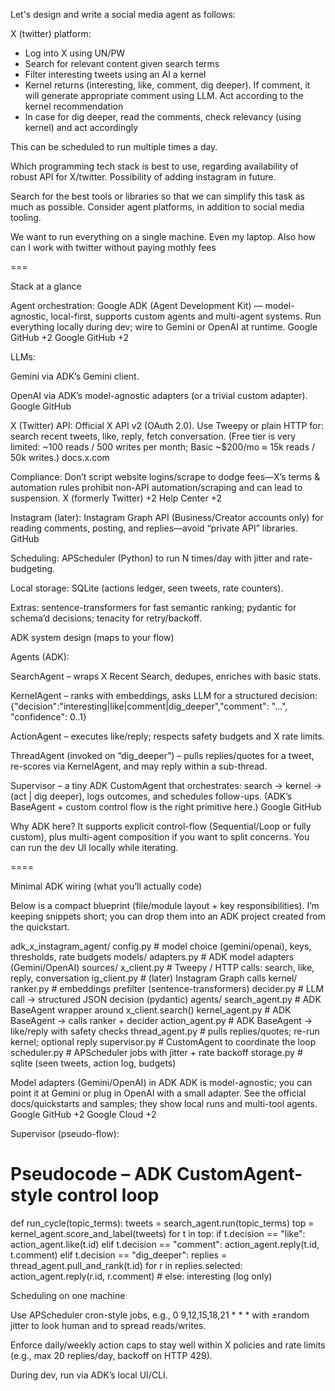 Let's design and write a social media agent as follows:

X (twitter) platform:
- Log into X using UN/PW
- Search for relevant content given search terms
- Filter interesting tweets using an AI a kernel
- Kernel returns (interesting, like, comment, dig deeper). If comment, it will generate appropriate comment using LLM. Act according to the kernel recommendation
- In case for dig deeper, read the comments, check relevancy (using kernel) and act accordingly

This can be scheduled to run multiple times a day.

Which programming tech stack is best to use, regarding availability of robust API for X/twitter. Possibility of adding instagram in future.

Search for the best tools or libraries so that we can simplify this task as much as possible. Consider agent platforms, in addition to social media tooling.

We want to run everything on a single machine. Even my laptop. Also how can I work with twitter without paying mothly fees


===

Stack at a glance

Agent orchestration: Google ADK (Agent Development Kit) — model-agnostic, local-first, supports custom agents and multi-agent systems. Run everything locally during dev; wire to Gemini or OpenAI at runtime. 
Google GitHub
+2
Google GitHub
+2

LLMs:

Gemini via ADK’s Gemini client.

OpenAI via ADK’s model-agnostic adapters (or a trivial custom adapter). 
Google GitHub

X (Twitter) API: Official X API v2 (OAuth 2.0). Use Tweepy or plain HTTP for: search recent tweets, like, reply, fetch conversation. (Free tier is very limited: ~100 reads / 500 writes per month; Basic ~$200/mo ≈ 15k reads / 50k writes.) 
docs.x.com

Compliance: Don’t script website logins/scrape to dodge fees—X’s terms & automation rules prohibit non-API automation/scraping and can lead to suspension. 
X (formerly Twitter)
+2
Help Center
+2

Instagram (later): Instagram Graph API (Business/Creator accounts only) for reading comments, posting, and replies—avoid “private API” libraries. 
GitHub

Scheduling: APScheduler (Python) to run N times/day with jitter and rate-budgeting.

Local storage: SQLite (actions ledger, seen tweets, rate counters).

Extras: sentence-transformers for fast semantic ranking; pydantic for schema’d decisions; tenacity for retry/backoff.

ADK system design (maps to your flow)

Agents (ADK):

SearchAgent – wraps X Recent Search, dedupes, enriches with basic stats.

KernelAgent – ranks with embeddings, asks LLM for a structured decision:
{"decision":"interesting|like|comment|dig_deeper","comment": "...", "confidence": 0..1}

ActionAgent – executes like/reply; respects safety budgets and X rate limits.

ThreadAgent (invoked on “dig_deeper”) – pulls replies/quotes for a tweet, re-scores via KernelAgent, and may reply within a sub-thread.

Supervisor – a tiny ADK CustomAgent that orchestrates: search → kernel → (act | dig deeper), logs outcomes, and schedules follow-ups. (ADK’s BaseAgent + custom control flow is the right primitive here.) 
Google GitHub

Why ADK here? It supports explicit control-flow (Sequential/Loop or fully custom), plus multi-agent composition if you want to split concerns. You can run the dev UI locally while iterating. 


====

Minimal ADK wiring (what you’ll actually code)

Below is a compact blueprint (file/module layout + key responsibilities). I’m keeping snippets short; you can drop them into an ADK project created from the quickstart.

adk_x_instagram_agent/
  config.py               # model choice (gemini/openai), keys, thresholds, rate budgets
  models/
    adapters.py           # ADK model adapters (Gemini/OpenAI)
  sources/
    x_client.py           # Tweepy / HTTP calls: search, like, reply, conversation
    ig_client.py          # (later) Instagram Graph calls
  kernel/
    ranker.py             # embeddings prefilter (sentence-transformers)
    decider.py            # LLM call → structured JSON decision (pydantic)
  agents/
    search_agent.py       # ADK BaseAgent wrapper around x_client.search()
    kernel_agent.py       # ADK BaseAgent → calls ranker + decider
    action_agent.py       # ADK BaseAgent → like/reply with safety checks
    thread_agent.py       # pulls replies/quotes; re-run kernel; optional reply
    supervisor.py         # CustomAgent to coordinate the loop
  scheduler.py            # APScheduler jobs with jitter + rate backoff
  storage.py              # sqlite (seen tweets, action log, budgets)


Model adapters (Gemini/OpenAI) in ADK
ADK is model-agnostic; you can point it at Gemini or plug in OpenAI with a small adapter. See the official docs/quickstarts and samples; they show local runs and multi-tool agents. 
Google GitHub
+2
Google Cloud
+2

Supervisor (pseudo-flow):

# Pseudocode – ADK CustomAgent-style control loop
def run_cycle(topic_terms):
    tweets = search_agent.run(topic_terms)
    top = kernel_agent.score_and_label(tweets)
    for t in top:
        if t.decision == "like": action_agent.like(t.id)
        elif t.decision == "comment": action_agent.reply(t.id, t.comment)
        elif t.decision == "dig_deeper":
            replies = thread_agent.pull_and_rank(t.id)
            for r in replies.selected:
                action_agent.reply(r.id, r.comment)
        # else: interesting (log only)


Scheduling on one machine

Use APScheduler cron-style jobs, e.g., 0 9,12,15,18,21 * * * with ±random jitter to look human and to spread reads/writes.

Enforce daily/weekly action caps to stay well within X policies and rate limits (e.g., max 20 replies/day, backoff on HTTP 429).

During dev, run via ADK’s local UI/CLI.

